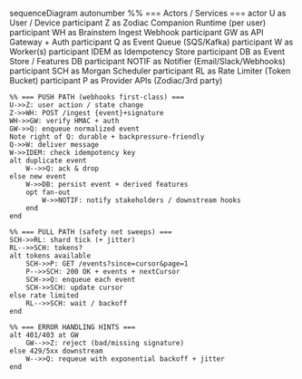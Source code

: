 sequenceDiagram
    autonumber
    %% === Actors / Services ===
    actor U as User / Device
    participant Z as Zodiac Companion Runtime (per user)
    participant WH as Brainstem Ingest Webhook
    participant GW as API Gateway + Auth
    participant Q as Event Queue (SQS/Kafka)
    participant W as Worker(s)
    participant IDEM as Idempotency Store
    participant DB as Event Store / Features DB
    participant NOTIF as Notifier (Email/Slack/Webhooks)
    participant SCH as Morgan Scheduler
    participant RL as Rate Limiter (Token Bucket)
    participant P as Provider APIs (Zodiac/3rd party)

    %% === PUSH PATH (webhooks first-class) ===
    U->>Z: user action / state change
    Z->>WH: POST /ingest {event}+signature
    WH->>GW: verify HMAC + auth
    GW->>Q: enqueue normalized event
    Note right of Q: durable + backpressure-friendly
    Q->>W: deliver message
    W->>IDEM: check idempotency key
    alt duplicate event
        W-->>Q: ack & drop
    else new event
        W->>DB: persist event + derived features
        opt fan-out
            W->>NOTIF: notify stakeholders / downstream hooks
        end
    end

    %% === PULL PATH (safety net sweeps) ===
    SCH->>RL: shard tick (+ jitter)
    RL-->>SCH: tokens?
    alt tokens available
        SCH->>P: GET /events?since=cursor&page=1
        P-->>SCH: 200 OK + events + nextCursor
        SCH->>Q: enqueue each event
        SCH->>SCH: update cursor
    else rate limited
        RL-->>SCH: wait / backoff
    end

    %% === ERROR HANDLING HINTS ===
    alt 401/403 at GW
        GW-->>Z: reject (bad/missing signature)
    else 429/5xx downstream
        W-->>Q: requeue with exponential backoff + jitter
    end
